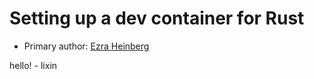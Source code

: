 # Setting up a dev container for Rust

* Primary author: [Ezra Heinberg](https://github.com/ezra45)

hello! - lixin